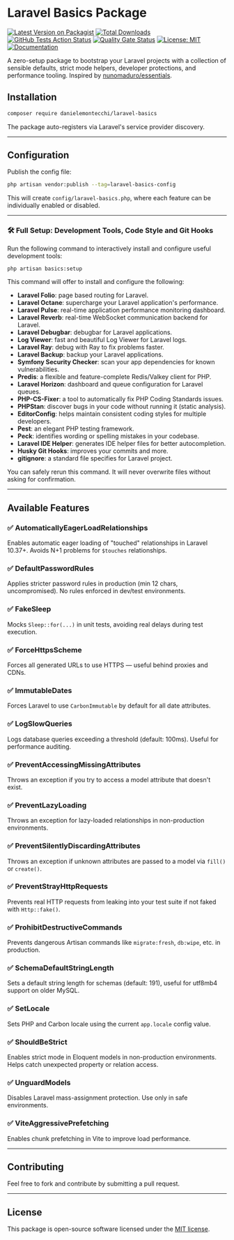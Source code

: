 # Laravel Basics Package

[![Latest Version on Packagist](https://img.shields.io/packagist/v/danielemontecchi/laravel-basics.svg?style=flat-square)](https://packagist.org/packages/danielemontecchi/laravel-basics)
[![Total Downloads](https://img.shields.io/packagist/dt/danielemontecchi/laravel-basics.svg?style=flat-square)](https://packagist.org/packages/danielemontecchi/laravel-basics)
[![GitHub Tests Action Status](https://img.shields.io/github/actions/workflow/status/danielemontecchi/laravel-basics/tests.yml?branch=main&label=tests&style=flat-square)](https://github.com/danielemontecchi/laravel-basics/actions/workflows/tests.yml)
[![Quality Gate Status](https://sonarcloud.io/api/project_badges/measure?project=danielemontecchi_laravel-basics&metric=alert_status)](https://sonarcloud.io/summary/new_code?id=danielemontecchi_laravel-basics)
[![License: MIT](https://img.shields.io/badge/license-MIT-blue.svg?style=flat-square)](LICENSE.md)
[![Documentation](https://img.shields.io/badge/docs-available-brightgreen.svg?style=flat-square)](https://danielemontecchi.github.io/laravel-basics)

A zero-setup package to bootstrap your Laravel projects with a collection of sensible defaults, strict mode helpers,
developer protections, and performance tooling. Inspired
by [nunomaduro/essentials](https://github.com/nunomaduro/essentials).

## Installation

```bash
composer require danielemontecchi/laravel-basics
```

The package auto-registers via Laravel's service provider discovery.

---

## Configuration

Publish the config file:

```bash
php artisan vendor:publish --tag=laravel-basics-config
```

This will create `config/laravel-basics.php`, where each feature can be individually enabled or disabled.

---

### 🛠 Full Setup: Development Tools, Code Style and Git Hooks

Run the following command to interactively install and configure useful development tools:

```bash
php artisan basics:setup
```

This command will offer to install and configure the following:

- **Laravel Folio**: page based routing for Laravel.
- **Laravel Octane**: supercharge your Laravel application's performance.
- **Laravel Pulse**: real-time application performance monitoring dashboard.
- **Laravel Reverb**: real-time WebSocket communication backend for Laravel.
- **Laravel Debugbar**: debugbar for Laravel applications.
- **Log Viewer**: fast and beautiful Log Viewer for Laravel logs.
- **Laravel Ray**: debug with Ray to fix problems faster.
- **Laravel Backup**: backup your Laravel applications.
- **Symfony Security Checker**: scan your app dependencies for known vulnerabilities.
- **Predis**: a flexible and feature-complete Redis/Valkey client for PHP.
- **Laravel Horizon**: dashboard and queue configuration for Laravel queues.
- **PHP-CS-Fixer**: a tool to automatically fix PHP Coding Standards issues.
- **PHPStan**: discover bugs in your code without running it (static analysis).
- **EditorConfig**: helps maintain consistent coding styles for multiple developers.
- **Pest**: an elegant PHP testing framework.
- **Peck**: identifies wording or spelling mistakes in your codebase.
- **Laravel IDE Helper**: generates IDE helper files for better autocompletion.
- **Husky Git Hooks**: improves your commits and more.
- **gitignore**: a standard file specifies for Laravel project.

You can safely rerun this command. It will never overwrite files without asking for confirmation.

---

## Available Features

### ✅ AutomaticallyEagerLoadRelationships

Enables automatic eager loading of "touched" relationships in Laravel 10.37+.
Avoids N+1 problems for `$touches` relationships.

### ✅ DefaultPasswordRules

Applies stricter password rules in production (min 12 chars, uncompromised).
No rules enforced in dev/test environments.

### ✅ FakeSleep

Mocks `Sleep::for(...)` in unit tests, avoiding real delays during test execution.

### ✅ ForceHttpsScheme

Forces all generated URLs to use HTTPS — useful behind proxies and CDNs.

### ✅ ImmutableDates

Forces Laravel to use `CarbonImmutable` by default for all date attributes.

### ✅ LogSlowQueries

Logs database queries exceeding a threshold (default: 100ms). Useful for performance auditing.

### ✅ PreventAccessingMissingAttributes

Throws an exception if you try to access a model attribute that doesn't exist.

### ✅ PreventLazyLoading

Throws an exception for lazy-loaded relationships in non-production environments.

### ✅ PreventSilentlyDiscardingAttributes

Throws an exception if unknown attributes are passed to a model via `fill()` or `create()`.

### ✅ PreventStrayHttpRequests

Prevents real HTTP requests from leaking into your test suite if not faked with `Http::fake()`.

### ✅ ProhibitDestructiveCommands

Prevents dangerous Artisan commands like `migrate:fresh`, `db:wipe`, etc. in production.

### ✅ SchemaDefaultStringLength

Sets a default string length for schemas (default: 191), useful for utf8mb4 support on older MySQL.

### ✅ SetLocale

Sets PHP and Carbon locale using the current `app.locale` config value.

### ✅ ShouldBeStrict

Enables strict mode in Eloquent models in non-production environments.
Helps catch unexpected property or relation access.

### ✅ UnguardModels

Disables Laravel mass-assignment protection. Use only in safe environments.

### ✅ ViteAggressivePrefetching

Enables chunk prefetching in Vite to improve load performance.

---

## Contributing

Feel free to fork and contribute by submitting a pull request.

---

## License

This package is open-source software licensed under the [MIT license](LICENSE.md).